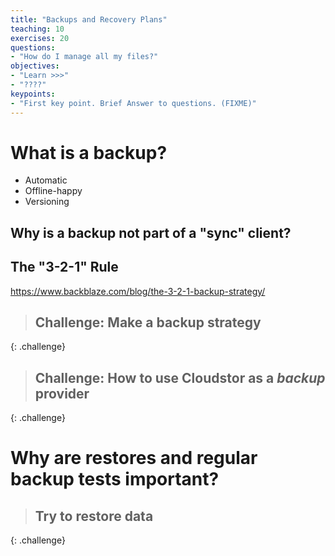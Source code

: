 ```yaml
---
title: "Backups and Recovery Plans"
teaching: 10
exercises: 20
questions:
- "How do I manage all my files?"
objectives:
- "Learn >>>"
- "????"
keypoints:
- "First key point. Brief Answer to questions. (FIXME)"
---
```


# What is a backup?

* Automatic
* Offline-happy
* Versioning

## Why is a backup not part of a "sync" client?

## The "3-2-1" Rule
https://www.backblaze.com/blog/the-3-2-1-backup-strategy/

> ## Challenge: Make a backup strategy
> 
{: .challenge}

> ## Challenge: How to use Cloudstor as a *backup* provider
> 
{: .challenge}



# Why are restores and regular backup tests important?

> ## Try to restore data
> 
{: .challenge}



